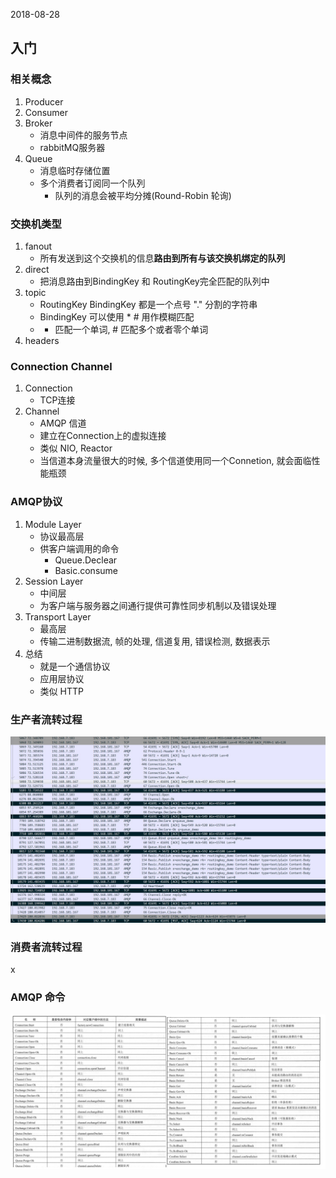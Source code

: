 2018-08-28

## 入门

### 相关概念
1. Producer
2. Consumer
3. Broker
    - 消息中间件的服务节点
    - rabbitMQ服务器
4. Queue
    - 消息临时存储位置
    - 多个消费者订阅同一个队列
        - 队列的消息会被平均分摊(Round-Robin 轮询)
        
### 交换机类型
1. fanout
    - 所有发送到这个交换机的信息**路由到所有与该交换机绑定的队列**
2. direct
    - 把消息路由到BindingKey 和 RoutingKey完全匹配的队列中
3. topic
    - RoutingKey BindingKey 都是一个点号 "." 分割的字符串
    - BindingKey 可以使用 * # 用作模糊匹配
    - * 匹配一个单词, # 匹配多个或者零个单词
4. headers
    
### Connection Channel
1. Connection
    - TCP连接
2. Channel
    - AMQP 信道
    - 建立在Connection上的虚拟连接
    - 类似 NIO, Reactor
    - 当信道本身流量很大的时候, 多个信道使用同一个Connetion, 就会面临性能瓶颈
    
### AMQP协议
1. Module Layer
    - 协议最高层
    - 供客户端调用的命令
        - Queue.Declear
        - Basic.consume
2. Session Layer
    - 中间层
    - 为客户端与服务器之间通行提供可靠性同步机制以及错误处理
3. Transport Layer
    - 最高层
    - 传输二进制数据流, 帧的处理, 信道复用, 错误检测, 数据表示
4. 总结
    - 就是一个通信协议
    - 应用层协议
    - 类似 HTTP

### 生产者流转过程
![](1.jpg)

### 消费者流转过程
x

### AMQP 命令
![](3.jpg)
